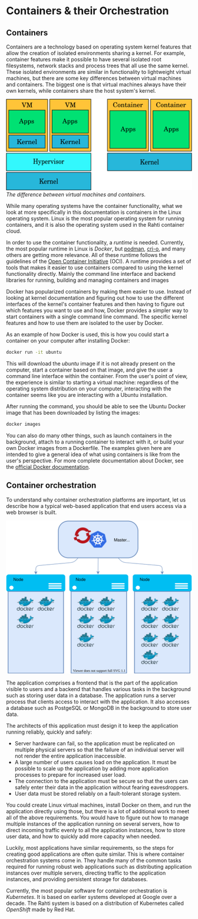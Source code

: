 # Containers & their Orchestration

## Containers

Containers are a technology based on operating system kernel features
that allow the creation of isolated environments sharing a kernel.
For example, container features make it possible to have several isolated root
filesystems, network stacks and process trees that all use the same kernel.
These isolated environments are similar in functionality to lightweight virtual
machines, but there are some key differences between virtual machines and
containers. The biggest one is that virtual machines always have their own
kernels, while containers share the host system's kernel.

![The difference between virtual machines and containers](../img/vm_vs_container.png)
*The difference between virtual machines and containers.*

While many operating systems have the container functionality, what we look at more
specifically in this documentation is containers in the Linux operating system.
Linux is the most popular operating system for running containers, and it is
also the operating system used in the Rahti container cloud.

In order to use the container functionality, a _runtime_ is needed. Currently, the most popular runtime in Linux is
_Docker_, but [podman](https://podman.io/), [cri-o](https://cri-o.io/), and many others are getting more relevance.
All of these runtime follows the guidelines of the [Open Container Initiative](https://opencontainers.org/) (OCI).
A runtime provides a set of tools that makes it easier to use containers compared to using the
kernel functionality directly. Mainly the command line interface and backend libraries for running, building and
managing containers and images

Docker has popularized containers by making them easier to use. Instead of
looking at kernel documentation and figuring out how to use the different
interfaces of the kernel's container features and then having to figure out
which features you want to use and how, Docker provides a simpler way to start
containers with a single command line command. The specific kernel features and
how to use them are isolated to the user by Docker.

As an example of how Docker is used, this is how you could start a container on
your computer after installing Docker:

```bash
docker run -it ubuntu
```

This will download the _ubuntu_ image if it is not already present on the
computer, start a container based on that image, and give the user a command line
interface within the container. From the user's point of view, the experience is
similar to starting a virtual machine: regardless of the operating system
distribution on your computer, interacting with the container seems like you
are interacting with a Ubuntu installation.

After running the command, you should be able to see the Ubuntu Docker image
that has been downloaded by listing the images:

```bash
docker images
```

You can also do many other things, such as launch containers in the background,
attach to a running container to interact with it, or build your own Docker
images from a Dockerfile. The examples given here are intended to give a general
idea of what using containers is like from the user's perspective. For more
complete documentation about Docker, see the
[official Docker documentation](https://docs.docker.com/).

## Container orchestration

To understand why container orchestration platforms are important, let us
describe how a typical web-based application that end users access via a web
browser is built.

![Container orchestration](../img/container-orch2.drawio.svg)

The application comprises a frontend that is the part of the application
visible to users and a backend that handles various tasks in the background such as
storing user data in a database. The application runs a server process that
clients access to interact with the application. It also accesses a database
such as PostgeSQL or MongoDB in the background to store user data.

The architects of this application must design it to keep the application
running reliably, quickly and safely:

  * Server hardware can fail, so the application must be replicated on multiple
    physical servers so that the failure of an individual server will not render the
    entire application inaccessible.
  * A large number of users causes load on the application. It must be
    possible to scale up the application by adding more application processes to
    prepare for increased user load.
  * The connection to the application must be secure so that the users can safely
    enter their data in the application without fearing eavesdroppers.
  * User data must be stored reliably on a fault-tolerant storage system.

You could create Linux virtual machines, install Docker on them, and run the
application directly using those, but there is a lot of additional work to meet
all of the above requirements. You would have to figure
out how to manage multiple instances of the application running on several
servers, how to direct incoming traffic evenly to all the application instances,
how to store user data, and how to quickly add more capacity when needed.

Luckily, most applications have similar requirements, so the steps for creating
good applications are often quite similar. This is where container orchestration
systems come in. They handle many of the common tasks required for running
robust web applications such as distributing application instances over multiple
servers, directing traffic to the application instances, and providing persistent
storage for databases.

Currently, the most popular software for container orchestration is _Kubernetes_.
It is based on earlier systems developed at Google over a decade. The Rahti
system is based on a distribution of Kubernetes called _OpenShift_ made by
Red Hat.
